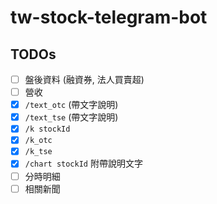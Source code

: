 # tw-stock-telegram-bot

## TODOs
- [ ] 盤後資料 (融資券, 法人買賣超)
- [ ] 營收
- [x] `/text_otc` (帶文字說明)
- [x] `/text_tse` (帶文字說明)
- [x] `/k stockId`
- [x] `/k_otc`
- [x] `/k_tse`
- [x] `/chart stockId` 附帶說明文字
- [ ] 分時明細
- [ ] 相關新聞
